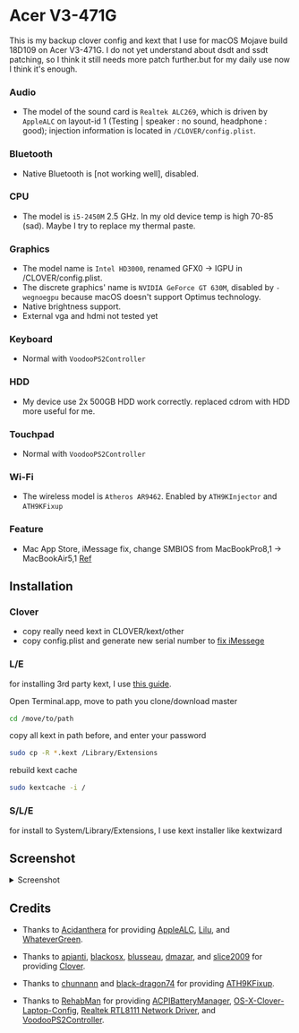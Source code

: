 # Acer V3-471G

This is my backup clover config and kext that I use for macOS Mojave build 18D109 on Acer V3-471G. I do not yet understand about dsdt and ssdt patching, so I think it still needs more patch further.but for my daily use now I think it's enough.

### Audio
- The model of the sound card is `Realtek ALC269`, which is driven by `AppleALC` on layout-id 1 (Testing | speaker : no sound, headphone : good); injection information is located in `/CLOVER/config.plist`.
    
### Bluetooth
- Native Bluetooth is [not working well], disabled.

### CPU
- The model is `i5-2450M` 2.5 GHz. In my old device temp is high 70-85 (sad). Maybe I try to replace my thermal paste.

### Graphics
- The model name is `Intel HD3000`, renamed GFX0 -> IGPU in /CLOVER/config.plist.
- The discrete graphics' name is `NVIDIA GeForce GT 630M`, disabled by `-wegnoegpu` because macOS doesn't support Optimus technology.
- Native brightness support.
- External vga and hdmi not tested yet

### Keyboard
- Normal with `VoodooPS2Controller`

### HDD
- My device use 2x 500GB HDD work correctly. replaced cdrom with HDD more useful for me.

### Touchpad
- Normal with `VoodooPS2Controller`

### Wi-Fi
- The wireless model is `Atheros AR9462`. Enabled by `ATH9KInjector` and `ATH9KFixup`

### Feature
- Mac App Store, iMessage fix, change SMBIOS from MacBookPro8,1 -> MacBookAir5,1 [Ref](https://www.tonymacx86.com/threads/readme-common-problems-and-workarounds-on-10-14-mojave.255823/)

## Installation

### Clover
- copy really need kext in CLOVER/kext/other
- copy config.plist and generate new serial number to [fix iMessege](https://www.tonymacx86.com/threads/an-idiots-guide-to-imessage.196827/)

### L/E
for installing 3rd party kext, I use [this guide](https://www.tonymacx86.com/threads/guide-installing-3rd-party-kexts-el-capitan-sierra-high-sierra-mojave.268964/). 

Open Terminal.app, move to path you clone/download master

```bash
cd /move/to/path
```

copy all kext in path before, and enter your password

```bash
sudo cp -R *.kext /Library/Extensions
```

rebuild kext cache

```bash
sudo kextcache -i /
```

### S/L/E
for install to System/Library/Extensions, I use kext installer like kextwizard

## Screenshot

<details><summary>Screenshot</summary>
<p>

![about](./screenshot/about.png)
![macappstore](./screenshot/macappstore.png)
![preview](./screenshot/preview.png)
![systemversion](./screenshot/systemversion.png)

</p>
</details>

## Credits

- Thanks to [Acidanthera](https://github.com/acidanthera) for providing [AppleALC](https://github.com/acidanthera/AppleALC), [Lilu](https://github.com/acidanthera/Lilu), and [WhateverGreen](https://github.com/acidanthera/WhateverGreen).

- Thanks to [apianti](https://sourceforge.net/u/apianti), [blackosx](https://sourceforge.net/u/blackosx), [blusseau](https://sourceforge.net/u/blusseau), [dmazar](https://sourceforge.net/u/dmazar), and [slice2009](https://sourceforge.net/u/slice2009) for providing [Clover](https://sourceforge.net/projects/cloverefiboot).

- Thanks to [chunnann](https://github.com/chunnann) and [black-dragon74](https://github.com/black-dragon74) for providing [ATH9KFixup](https://github.com/black-dragon74/ATH9KFixup).

- Thanks to [RehabMan](https://github.com/RehabMan) for providing [ACPIBatteryManager](https://github.com/RehabMan/OS-X-ACPI-Battery-Driver), [OS-X-Clover-Laptop-Config](https://github.com/RehabMan/OS-X-Clover-Laptop-Config), [Realtek RTL8111 Network Driver](https://github.com/RehabMan/OS-X-Realtek-Network), and [VoodooPS2Controller](https://github.com/RehabMan/OS-X-Voodoo-PS2-Controller).
